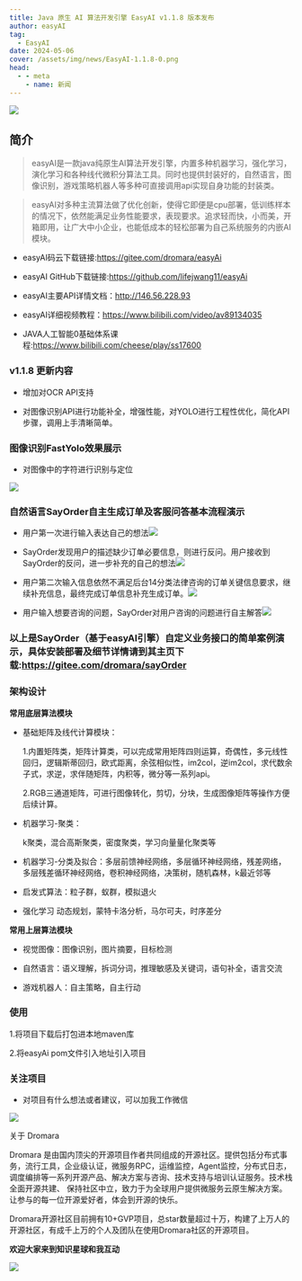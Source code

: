 ```yaml
---
title: Java 原生 AI 算法开发引擎 EasyAI v1.1.8 版本发布
author: easyAI
tag:
  - EasyAI
date: 2024-05-06
cover: /assets/img/news/EasyAI-1.1.8-0.png
head:
  - - meta
    - name: 新闻
---
```


  

![](/assets/img/news/EasyAI-1.1.8-0.png)

## 简介

> easyAI是一款java纯原生AI算法开发引擎，内置多种机器学习，强化学习，演化学习和各种线代微积分算法工具。同时也提供封装好的，自然语言，图像识别，游戏策略机器人等多种可直接调用api实现自身功能的封装类。

> easyAI对多种主流算法做了优化创新，使得它即便是cpu部署，低训练样本的情况下，依然能满足业务性能要求，表现要求。追求轻而快，小而美，开箱即用，让广大中小企业，也能低成本的轻松部署为自己系统服务的内嵌AI模块。

*   easyAI码云下载链接:https://gitee.com/dromara/easyAi
    
*   easyAI GitHub下载链接:https://github.com/lifejwang11/easyAi
    
*   easyAI主要API详情文档：http://146.56.228.93
    
*   easyAI详细视频教程：https://www.bilibili.com/video/av89134035
    
*   JAVA人工智能0基础体系课程:https://www.bilibili.com/cheese/play/ss17600
    

### v1.1.8 更新内容

*   增加对OCR API支持
    
*   对图像识别API进行功能补全，增强性能，对YOLO进行工程性优化，简化API步骤，调用上手清晰简单。
    

### 图像识别FastYolo效果展示

*   对图像中的字符进行识别与定位
    

![](/assets/img/news/EasyAI-1.1.8-1.jfif)

### 自然语言SayOrder自主生成订单及客服问答基本流程演示

*   用户第一次进行输入表达自己的想法![](/assets/img/news/EasyAI-1.1.8-2.png)
    
*   SayOrder发现用户的描述缺少订单必要信息，则进行反问。用户接收到SayOrder的反问，进一步补充的自己的想法![](/assets/img/news/EasyAI-1.1.8-3.png)
    
*   用户第二次输入信息依然不满足后台14分类法律咨询的订单关键信息要求，继续补充信息，最终完成订单信息补充生成订单。![](/assets/img/news/EasyAI-1.1.8-4.png)
    
*   用户输入想要咨询的问题，SayOrder对用户咨询的问题进行自主解答![](/assets/img/news/EasyAI-1.1.8-5.png)
    

### 以上是SayOrder（基于easyAI引擎）自定义业务接口的简单案例演示，具体安装部署及细节详情请到其主页下载:https://gitee.com/dromara/sayOrder

### 架构设计

**常用底层算法模块**

*   基础矩阵及线代计算模块：
    
    1.内置矩阵类，矩阵计算类，可以完成常用矩阵四则运算，奇偶性，多元线性回归，逻辑斯蒂回归，欧式距离，余弦相似性，im2col，逆im2col，求代数余子式，求逆，求伴随矩阵，内积等，微分等一系列api。
    
    2.RGB三通道矩阵，可进行图像转化，剪切，分块，生成图像矩阵等操作方便后续计算。
    
*   机器学习-聚类：
    
    k聚类，混合高斯聚类，密度聚类，学习向量量化聚类等
    
*   机器学习-分类及拟合：多层前馈神经网络，多层循环神经网络，残差网络，多层残差循环神经网络，卷积神经网络，决策树，随机森林，k最近邻等
    
*   启发式算法：粒子群，蚁群，模拟退火
    
*   强化学习 动态规划，蒙特卡洛分析，马尔可夫，时序差分
    

**常用上层算法模块**

*   视觉图像：图像识别，图片摘要，目标检测
    
*   自然语言：语义理解，拆词分词，推理敏感及关键词，语句补全，语言交流
    
*   游戏机器人：自主策略，自主行动
    

### 使用

1.将项目下载后打包进本地maven库

2.将easyAi pom文件引入地址引入项目

### 关注项目

*   对项目有什么想法或者建议，可以加我工作微信
    

![](/assets/img/news/EasyAI-1.1.8-6.png)

  

关于 Dromara

Dromara 是由国内顶尖的开源项目作者共同组成的开源社区。提供包括分布式事务，流行工具，企业级认证，微服务RPC，运维监控，Agent监控，分布式日志，调度编排等一系列开源产品、解决方案与咨询、技术支持与培训认证服务。技术栈全面开源共建、 保持社区中立，致力于为全球用户提供微服务云原生解决方案。让参与的每一位开源爱好者，体会到开源的快乐。

  

Dromara开源社区目前拥有10+GVP项目，总star数量超过十万，构建了上万人的开源社区，有成千上万的个人及团队在使用Dromara社区的开源项目。

**欢迎大家来到知识星球和我互动**

![](/assets/img/news/EasyAI-1.1.8-7.webp)